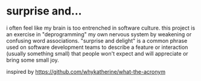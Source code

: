 # surprise and...

i often feel like my brain is too entrenched in software culture.
this project is an exercise in "deprogramming" my own nervous system by weakening or confusing word associations.
"surprise and delight" is a common phrase used on software development teams to describe a feature or interaction (usually something small) that people won't expect and will appreciate or bring some small joy.

inspired by https://github.com/whykatherine/what-the-acronym
